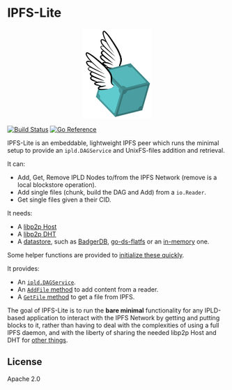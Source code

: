 # IPFS-Lite

<p align="center">
<img src="logo.png" alt="ipfs-lite" title="ipfs-lite" />
</p>

[![Build Status](https://github.com/hsanjuan/ipfs-lite/actions/workflows/go.yml/badge.svg)](https://github.com/hsanjuan/ipfs-lite/actions/workflows/go.yml)
[![Go Reference](https://pkg.go.dev/badge/github.com/hsanjuan/ipfs-lite.svg)](https://pkg.go.dev/github.com/hsanjuan/ipfs-lite)

IPFS-Lite is an embeddable, lightweight IPFS peer which runs the minimal setup
to provide an `ipld.DAGService` and UnixFS-files addition and retrieval.

It can:

* Add, Get, Remove IPLD Nodes to/from the IPFS Network (remove is a local blockstore operation).
* Add single files (chunk, build the DAG and Add) from a `io.Reader`.
* Get single files given a their CID.

It needs:

* A [libp2p Host](https://pkg.go.dev/github.com/libp2p/go-libp2p#New)
* A [libp2p DHT](https://pkg.go.dev/github.com/libp2p/go-libp2p-kad-dht#New)
* A [datastore](https://pkg.go.dev/github.com/ipfs/go-datastore), such as [BadgerDB](https://pkg.go.dev/github.com/ipfs/go-ds-badger), [go-ds-flatfs](https://pkg.go.dev/github.com/ipfs/go-ds-flatfs) or an [in-memory](https://pkg.go.dev/github.com/hsanjuan/ipfs-lite#NewInMemoryDatastore) one.

Some helper functions are provided to
[initialize these quickly](https://pkg.go.dev/github.com/hsanjuan/ipfs-lite#SetupLibp2p).

It provides:

* An [`ipld.DAGService`](https://pkg.go.dev/github.com/ipfs/go-ipld-format#DAGService).
* An [`AddFile` method](https://pkg.go.dev/github.com/hsanjuan/ipfs-lite#Peer.AddFile) to add content from a reader.
* A [`GetFile` method](https://pkg.go.dev/github.com/hsanjuan/ipfs-lite#Peer.GetFile) to get a file from IPFS.

The goal of IPFS-Lite is to run the **bare minimal** functionality for any
IPLD-based application to interact with the IPFS Network by getting and
putting blocks to it, rather than having to deal with the complexities of
using a full IPFS daemon, and with the liberty of sharing the needed libp2p
Host and DHT for [other things](https://github.com/ipfs/go-ds-crdt).

## License

Apache 2.0
